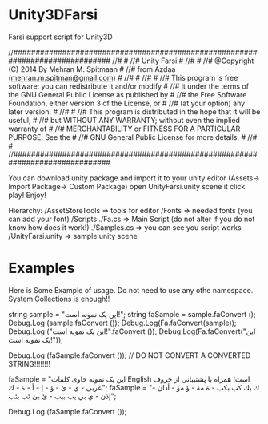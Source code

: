 # Unity3DFarsi
Farsi support script for Unity3D

//##############################################################################
//#                                                                            #
//#   Unity Farsi                                                              #
//#                                                                            #
//#   @Copyright (C) 2014 By Mehran M. Spitmaan                                #
//#         from Azdaa (mehran.m.spitman@gmail.com)                             #
//#                                                                            #
//# 	                                                                         #
//#   This program is free software: you can redistribute it and/or modify     #
//#   it under the terms of the GNU General Public License as published by     #
//#   the Free Software Foundation, either version 3 of the License, or        #
//#   (at your option) any later version.                                      #
//# 	                                                                         #
//#   This program is distributed in the hope that it will be useful,          #
//#   but WITHOUT ANY WARRANTY; without even the implied warranty of           #
//#   MERCHANTABILITY or FITNESS FOR A PARTICULAR PURPOSE.  See the            #
//#   GNU General Public License for more details.                             #
//#                                                                            #
//##############################################################################


You can download unity package and import it to your unity editor (Assets-> Import Package-> Custom Package)
open UnityFarsi.unity scene it click play! Enjoy!

Hierarchy:
/AssetStoreTools    => tools for editor
/Fonts    => needed fonts (you can add your font)
/Scripts
  ./Fa.cs     => Main Script (do not alter if you do not know how does it work!)
  ./Samples.cs    => you can see you script works
/UnityFarsi.unity     => sample unity scene

# Examples
Here is Some Example of usage.
Do not need to use any othe namespace. System.Collections is enough!!

string sample = "این یک نمونه است!";
string faSample = sample.faConvert ();
Debug.Log (sample.faConvert ());
Debug.Log(Fa.faConvert(sample));
Debug.Log ("این یک نمونه است!".faConvert ());
Debug.Log(Fa.faConvert("این یک نمونه است!"));

Debug.Log (faSample.faConvert ()); // DO NOT CONVERT A CONVERTED STRING!!!!!!!!

faSample = "این یک نمونه حاوی کلمات English است! همراه با پشتیبانی از حروف عربی - ي - ئ - ؤ - إ - أ - ة - ك";
faSample = "ك بك كب بكب - ة مة - ؤ مؤ - أذان - إذن - ي بي يب بيب - ئ بئ ئب بئب";

Debug.Log (faSample.faConvert ());
